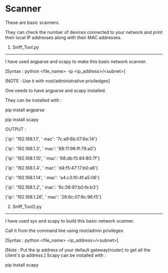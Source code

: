 # Scanner
These are basic scanners.

They can check the number of devices connected to your network and print their local IP addresses along with their MAC addresses.

1. Sniff_Tool.py
_________________

I have used argparse and scapy to make this basic network scanner.

[Syntax : python &lt;file_name&gt; -ip &lt;ip_address&gt;/&lt;subnet&gt;]

[NOTE : Use it with root/administrative priviledges]

One needs to have argparse and scapy installed.

They can be installed with :

   pip install argparse

   pip install scapy
   
   
   
   OUTPUT : 
   
   {'ip': '192.168.1.1', ' mac': '7c:a9:6b:07:6e:14'}
   
   {'ip': '192.168.1.3', ' mac': '88:11:96:ff:79:a0'}
   
   {'ip': '192.168.1.10', ' mac': '68:db:f5:84:80:7f'}
   
   {'ip': '192.168.1.4', ' mac': 'd4:f5:47:17:b0:a6'}
   
   {'ip': '192.168.1.14', ' mac': 'a4:c3:f0:4f:a5:06'}
   
   {'ip': '192.168.1.2', ' mac': '6c:56:97:b0:fe:b3'}
   
   {'ip': '192.168.1.26', ' mac': '28:6c:07:8c:96:f5'}

   

2. Sniff_Tool2.py
__________________

I have used sys and scapy to build this basic network scanner.

Call it from the command line using root/admin privileges

[Syntax : python &lt;file_name&gt; &lt;ip_address&gt;/&lt;subnet&gt;]

[Note : Put the ip address of your default gateway(router) to get all the client's ip address.]
Scapy can be installed with : 
  
   pip install scapy



